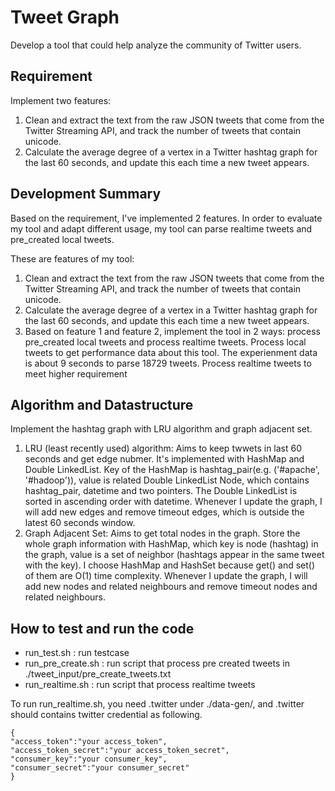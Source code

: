 Tweet Graph
===========================================================
Develop a tool that could help analyze the community of Twitter users.

## Requirement

Implement two features:

1. Clean and extract the text from the raw JSON tweets that come from the Twitter Streaming API, and track the number of tweets that contain unicode.
2. Calculate the average degree of a vertex in a Twitter hashtag graph for the last 60 seconds, and update this each time a new tweet appears.

## Development Summary

Based on the requirement, I've implemented 2 features. In order to evaluate my tool and adapt different usage, my tool can parse realtime tweets and pre_created local tweets. 

These are features of my tool:

1. Clean and extract the text from the raw JSON tweets that come from the Twitter Streaming API, and track the number of tweets that contain unicode.
2. Calculate the average degree of a vertex in a Twitter hashtag graph for the last 60 seconds, and update this each time a new tweet appears.
3. Based on feature 1 and feature 2, implement the tool in 2 ways: process pre_created local tweets and process realtime tweets. Process local tweets to get performance data about this tool. The experienment data is about 9 seconds to parse 18729 tweets. Process realtime tweets to meet higher requirement

## Algorithm and Datastructure
Implement the hashtag graph with LRU algorithm and graph adjacent set.

1. LRU (least recently used) algorithm: Aims to keep twwets in last 60 seconds and get edge nubmer. It's implemented with HashMap and Double LinkedList. Key of the HashMap is hashtag_pair(e.g. ('#apache', '#hadoop')), value is related Double LinkedList Node, which contains hashtag_pair, datetime and two pointers. The Double LinkedList is sorted in ascending order with datetime. Whenever I update the graph, I will add new edges and remove timeout edges, which is outside the latest 60 seconds window.
2. Graph Adjacent Set: Aims to get total nodes in the graph. Store the whole graph information with HashMap, which key is node (hashtag) in the graph, value is a set of neighbor (hashtags appear in the same tweet with the key). I choose HashMap and HashSet because get() and set() of them are O(1) time complexity. Whenever I update the graph, I will add new nodes and related neighbours and remove timeout nodes and related neighbours.


## How to test and run the code
- run_test.sh : run testcase
- run_pre_create.sh : run script that process pre created tweets in ./tweet_input/pre_create_tweets.txt
- run_realtime.sh : run script that process realtime tweets 

To run run_realtime.sh, you need .twitter under ./data-gen/, and .twitter should contains twitter credential as following.

	{
	"access_token":"your access_token",
	"access_token_secret":"your access_token_secret",
	"consumer_key":"your consumer_key",
	"consumer_secret":"your consumer_secret"
	}
